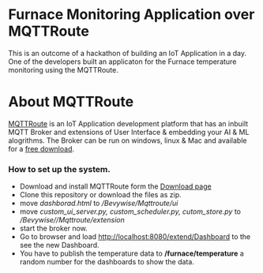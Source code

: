# Furnace Monitoring Application over MQTTRoute

This is an outcome of a hackathon of building an IoT Application in a day.  One of the developers built an applicaton for the Furnace temperature monitoring using the MQTTRoute.

# About MQTTRoute 

[MQTTRoute](https://bevywise.com/mqtt-broker/) is an IoT Application development platform that has an inbuilt MQTT Broker and extensions of User Interface & embedding your AI & ML alogrithms. The Broker can be run on windows, linux & Mac and available for a [free download](https://bevywise.com/mqtt-broker/download.html).

### How to set up the system. 
* Download and install MQTTRoute form the [Download page](https://bevywise.com/mqtt-broker/download.html)
* Clone this repository or download the files as zip. 
* move *dashborad.html* to   */Bevywise/Mqttroute/ui*
* move *custom_ui_server.py, custom_scheduler.py, cutom_store.py* to */Bevywise//Mqttroute/extension*
* start the broker now.
* Go to browser and load [http://localhost:8080/extend/Dashboard](http://localhost:8080/extend/Dashboard) to the see the new Dashboard.
* You have to publish the temperature data to **/furnace/temperature** a random number for the dashboards to show the data.
